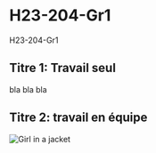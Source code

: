 # H23-204-Gr1
H23-204-Gr1
## Titre 1: Travail seul
bla bla bla

## Titre 2: travail en équipe
<img src="https://wallpaper.dog/large/10816358.png" alt="Girl in a jacket">
